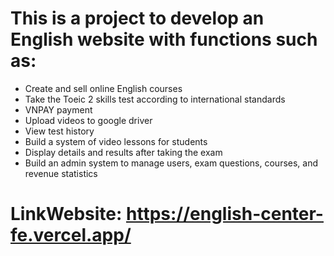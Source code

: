 # This is a project to develop an English website with functions such as:
- Create and sell online English courses
- Take the Toeic 2 skills test according to international standards
- VNPAY payment
- Upload videos to google driver
- View test history
- Build a system of video lessons for students
- Display details and results after taking the exam
- Build an admin system to manage users, exam questions, courses, and revenue statistics

# LinkWebsite: https://english-center-fe.vercel.app/
